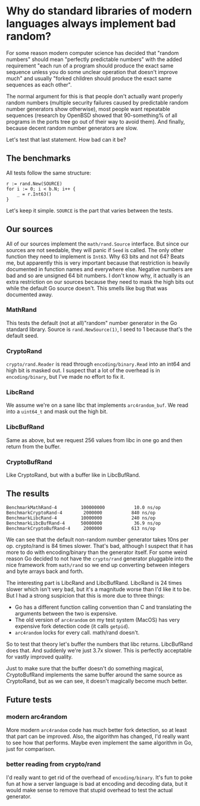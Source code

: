# Why do standard libraries of modern languages always implement bad random? #

For some reason modern computer science has decided that "random
numbers" should mean "perfectly predictable numbers" with the added
requirement "each run of a program should produce the exact same
sequence unless you do some unclear operation that doesn't improve
much" and usually "forked children should produce the exact same
sequences as each other".

The normal argument for this is that people don't actually want
properly random numbers (multiple security failures caused by
predictable random number generators show otherwise), most people want
repeatable sequences (research by OpenBSD showed that 90-something% of
all programs in the ports tree go out of their way to avoid them). And
finally, because decent random number generators are slow.

Let's test that last statement. How bad can it be?

## The benchmarks ##

All tests follow the same structure:

    r := rand.New(SOURCE)
    for i := 0; i < b.N; i++ {
    	_ = r.Int63()
    }

Let's keep it simple. `SOURCE` is the part that varies between the
tests.

## Our sources ##

All of our sources implement the `math/rand.Source` interface. But
since our sources are not seedable, they will panic if `Seed` is
called. The only other function they need to implement is `Int63`. Why
63 bits and not 64? Beats me, but apparently this is very important
because that restriction is heavily documented in function names and
everywhere else. Negative numbers are bad and so are unsigned 64 bit
numbers. I don't know why, it actually is an extra restriction on our
sources because they need to mask the high bits out while the default
Go source doesn't. This smells like bug that was documented away.

### MathRand ###

This tests the default (not at all)"random" number generator in the Go
standard library. Source is `rand.NewSource(1)`, I seed to 1 because
that's the default seed.

### CryptoRand ###

`crypto/rand.Reader` is read through `encoding/binary.Read` into an
int64 and high bit is masked out. I suspect that a lot of the overhead
is in `encoding/binary`, but I've made no effort to fix it.

### LibcRand ###

We assume we're on a sane libc that implements `arc4random_buf`. We
read into a `uint64_t` and mask out the high bit.

### LibcBufRand ###

Same as above, but we request 256 values from libc in one go and then
return from the buffer.

### CryptoBufRand ###

Like CryptoRand, but with a buffer like in LibcBufRand.

## The results ##

    BenchmarkMathRand-4     	100000000	        10.0 ns/op
    BenchmarkCryptoRand-4   	 2000000	       840 ns/op
    BenchmarkLibcRand-4     	10000000	       240 ns/op
    BenchmarkLibcBufRand-4  	50000000	        36.9 ns/op
    BenchmarkCryptoBufRand-4	 2000000	       613 ns/op

We can see that the default non-random number generator takes 10ns per
op. crypto/rand is 84 times slower. That's bad, although I suspect
that it has more to do with encoding/binary than the generator itself.
For some weird reason Go decided to not have the `crypto/rand`
generator pluggable into the nice framework from `math/rand` so we end
up converting between integers and byte arrays back and forth.

The interesting part is LibcRand and LibcBufRand. LibcRand is 24 times
slower which isn't very bad, but it's a magnitude worse than I'd like
it to be. But I had a strong suspicion that this is more due to three
things:

 - Go has a different function calling convention than C and
   translating the arguments between the two is expensive.
 - The old version of `arc4random` on my test system (MacOS) has
   very expensive fork detection code (it calls `getpid`).
 - `arc4random` locks for every call. math/rand doesn't.

So to test that theory let's buffer the numbers that libc returns.
LibcBufRand does that. And suddenly we're just 3.7x slower. This is
perfectly acceptable for vastly improved quality.

Just to make sure that the buffer doesn't do something magical,
CryptoBufRand implements the same buffer around the same source as
CryptoRand, but as we can see, it doesn't magically become much
better.

## Future tests ##

### modern arc4random ###

More modern `arc4random` code has much better fork detection, so at
least that part can be improved. Also, the algorithm has changed, I'd
really want to see how that performs. Maybe even implement the same
algorithm in Go, just for comparison.

### better reading from crypto/rand ###

I'd really want to get rid of the overhead of `encoding/binary`. It's
fun to poke fun at how a server language is bad at encoding and
decoding data, but it would make sense to remove that stupid overhead
to test the actual generator.
